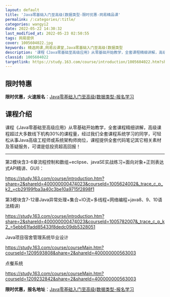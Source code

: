 ```yaml
---
layout: default
title: 'Java零基础入门至高级(数据类型-限时优惠-网易精品课'
permalink: /:categories/:title/
categories: wangyi2
date: 2022-05-22 14:30:32
last_modified_at: 2022-05-23 02:50:55
tags: 网易提供
cover: 1005604022.jpg
keywords: 精选网课,网易云课堂,Java零基础入门至高级(数据类型
description: '课程《Java零基础至高级应用》从零基础开始教学，全套课程精细讲解，高级课程超过大多数线下机构30%的课程量，经过我们全'
classid: 1005604022
targetlink: https://study.163.com/course/introduction/1005604022.htm?share=1&shareId=1025206652&utm_campaign=share&utm_medium=iphoneShare&utm_source=&utm_u=1025206652
---
```


## 限时特惠

**限时优惠，火速报名**：[Java零基础入门至高级(数据类型-报名学习](https://study.163.com/course/introduction/1005604022.htm?share=1&shareId=1025206652&utm_campaign=share&utm_medium=iphoneShare&utm_source=&utm_u=1025206652)

## 课程介绍

课程《Java零基础至高级应用》从零基础开始教学，全套课程精细讲解，高级课程超过大多数线下机构30%的课程量，经过我们全套课程系统学习的同学，可轻松从事Java高级工程师或系统架构师岗位，课程提供全套代码笔记其它相关素材及答疑服务，可谓是低投资超高回报！

---------------------------------------------------------------------

第2模块含3-6章流程控制和数组+eclipse、javaSE实战练习+面向对象+正则表达式API精讲、GUI)：

https://study.163.com/course/introduction.htm?share=2&shareId=400000000474023&courseId=1005624002&_trace_c_p_k2_=cb29199fba3a40c3be10a9715f2898f1

第3模块含7-12章Java异常处理+集合+IO流+多线程+网络编程+java8、9、10语法精讲) 

https://study.163.com/course/introduction.htm?share=2&shareId=400000000474023&courseId=1005782007&_trace_c_p_k2_=5ebb61fadd85433f8dedc09db5328051

Java项目宿舍管理系统毕业设计

https://study.163.com/course/courseMain.htm?courseId=1209593808&share=2&shareId=400000000563003

点餐系统

https://study.163.com/course/courseMain.htm?courseId=1209232842&share=2&shareId=400000000563003

**限时优惠，报名地址**：[Java零基础入门至高级(数据类型-报名学习](https://study.163.com/course/introduction/1005604022.htm?share=1&shareId=1025206652&utm_campaign=share&utm_medium=iphoneShare&utm_source=&utm_u=1025206652)

